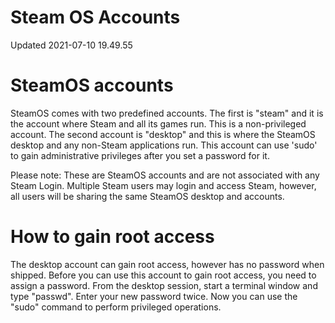 # Steam OS Accounts
Updated 2021-07-10 19.49.55

# **SteamOS accounts**  
SteamOS comes with two predefined accounts. The first is "steam" and it is the account where Steam and all its games run. This is a non-privileged account. The second account is "desktop" and this is where the SteamOS desktop and any non-Steam applications run. This account can use 'sudo' to gain administrative privileges after you set a password for it.  
  
Please note: These are SteamOS accounts and are not associated with any Steam Login. Multiple Steam users may login and access Steam, however, all users will be sharing the same SteamOS desktop and accounts.  
  
  
# **How to gain root access**
The desktop account can gain root access, however has no password when shipped. Before you can use this account to gain root access, you need to assign a password. From the desktop session, start a terminal window and type "passwd". Enter your new password twice. Now you can use the "sudo" command to perform privileged operations.  
  
